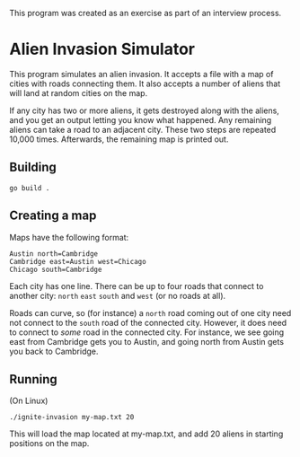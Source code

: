 This program was created as an exercise as part of an interview process.

# Alien Invasion Simulator

This program simulates an alien invasion. It accepts a file with a map of cities with roads connecting them. It also accepts a number of aliens that will land at random cities on the map.

If any city has two or more aliens, it gets destroyed along with the aliens, and you get an output letting you know what happened. Any remaining aliens can take a road to an adjacent city. These two steps are repeated 10,000 times. Afterwards, the remaining map is printed out.

## Building

```
go build .
```

## Creating a map

Maps have the following format:

```
Austin north=Cambridge
Cambridge east=Austin west=Chicago
Chicago south=Cambridge
```

Each city has one line. There can be up to four roads that connect to another city: `north` `east` `south` and `west` (or no roads at all).

Roads can curve, so (for instance) a `north` road coming out of one city need not connect to the `south` road of the connected city. However, it does need to connect to _some_ road in the connected city. For instance, we see going east from Cambridge gets you to Austin, and going north from Austin gets you back to Cambridge.

## Running

(On Linux)

```
./ignite-invasion my-map.txt 20
```

This will load the map located at my-map.txt, and add 20 aliens in starting positions on the map.
